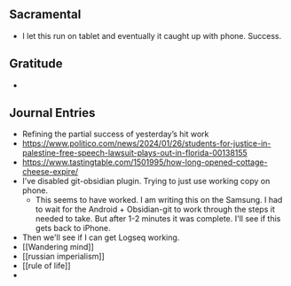 ## Sacramental
- I let this run on tablet and eventually it caught up with phone. Success. 

## Gratitude
- 

## Journal Entries
-  Refining the partial success of yesterday’s hit work
- https://www.politico.com/news/2024/01/26/students-for-justice-in-palestine-free-speech-lawsuit-plays-out-in-florida-00138155
- https://www.tastingtable.com/1501995/how-long-opened-cottage-cheese-expire/
- I’ve disabled git-obsidian plugin. Trying to just use working copy on phone. 
	- This seems to have worked. I am writing this on the Samsung. I had to wait for the Android + Obsidian-git to work through the steps it needed to take. But after 1-2 minutes it was complete. I'll see if this gets back to iPhone.
- Then we'll see if I can get Logseq working.
- [[Wandering mind]]
- [[russian imperialism]]
- [[rule of life]]
- 